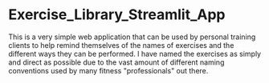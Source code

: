 # Exercise_Library_Streamlit_App
This is a very simple web application that can be used by personal training clients to help remind themselves of the names of exercises and the different ways they can be performed. I have named the exercises as simply and direct as possible due to the vast amount of different naming conventions used by many fitness "professionals" out there.
